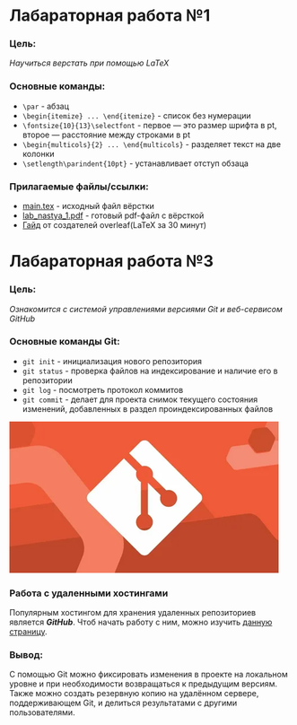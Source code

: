 # Лабараторная работа №1
### Цель:
*Научиться верстать при помощью LaTeX*

### Основные команды:
* `\par` - абзац
* `\begin{itemize} ... \end{itemize}` - список без нумерации
* `\fontsize{10}{13}\selectfont` - первое — это размер шрифта в pt, второе — расстояние между строками в pt
* `\begin{multicols}{2} ... \end{multicols}` - разделяет текст на две колонки
* `\setlength\parindent{10pt}` - устанавливает отступ обзаца

### Прилагаемые файлы/ссылки:
* [main.tex](https://github.com/iis-42x70x/RPIIS/blob/Щурко_А/sem1/laba3/main.tex) - исходный файл вёрстки
* [lab_nastya_1.pdf](https://github.com/iis-42x70x/RPIIS/blob/Щурко_А/sem1/laba3/lab_nastya_1.pdf) - готовый pdf-файл с вёрсткой
* [Гайд](https://www.overleaf.com/learn/latex/Learn_LaTeX_in_30_minutes) от создателей overleaf(LaTeX за 30 минут)


# Лабараторная работа №3
### Цель:
*Ознакомится с системой управлениями версиями Git и веб-сервисом GitHub*

### Основные команды Git:
* `git init` - инициализация нового репозитория
* `git status` - проверка файлов на индексирование и наличие его в репозитории
* `git log` - посмотреть протокол коммитов
* `git commit` - делает для проекта снимок текущего состояния изменений, добавленных в раздел проиндексированных файлов

![](i.webp)

### Работа с удаленными хостингами

Популярным хостингом для хранения удаленных репозиториев является *__GitHub__*.
Чтоб начать работу с ним, можно изучить [данную страницу](https://ru.hexlet.io/courses/intro_to_git/lessons/github/theory_unit).

### Вывод:

С помощью Git можно фиксировать изменения в проекте на локальном уровне и при необходимости возвращаться к предыдущим версиям. Также можно создать резервную копию на удалённом сервере, поддерживающем Git, и делиться результатами с другими пользователями.

